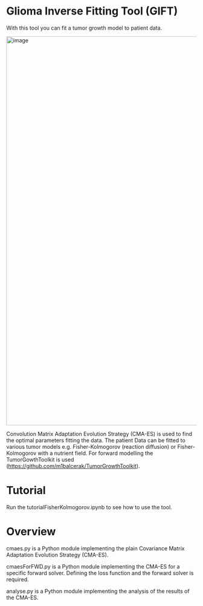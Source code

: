 # Glioma Inverse Fitting Tool (GIFT)

With this tool you can fit a tumor growth model to patient data. 

<img width="1029" alt="image" src="https://github.com/jonasw247/cmaesForPythonFWD/assets/13008145/af0a2b44-2dd3-451e-911e-963766c63eba">

Convolution Matrix Adaptation Evolution Strategy (CMA-ES) is used to find the optimal parameters fitting the data. The patient Data can be fitted to various tumor models e.g. Fisher-Kolmogorov (reaction diffusion) or Fisher-Kolmogorov with a nutrient field. For forward modelling the TumorGowthToolkit is used (https://github.com/m1balcerak/TumorGrowthToolkit).

# Tutorial 
Run  the tutorialFisherKolmogorov.ipynb to see how to use the tool.

# Overview

cmaes.py is a Python module implementing the plain Covariance Matrix Adaptation Evolution Strategy (CMA-ES).

cmaesForFWD.py is a Python module implementing the CMA-ES for a specific forward solver. Defining the loss function and the forward solver is required.

analyse.py is a Python module implementing the analysis of the results of the CMA-ES.
